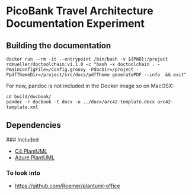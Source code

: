 # PicoBank Travel Architecture Documentation Experiment


##  Building the documentation

    docker run --rm -it --entrypoint /bin/bash -v ${PWD}:/project rdmueller/doctoolchain:v1.1.0 -c "bash -x doctoolchain . -PmainConfigFile=/Config.groovy -PdocDir=/project -PpdfThemeDir=/project/src/docs/pdfTheme generatePDF --info  && exit"

For now, pandoc is not included in the Docker image so on MacOSX:

    cd build/docbook/
    pandoc -r docbook -t docx -o ../docx/arc42-template.docx arc42-template.xml

## Dependencies

### Included

* [C4 PlantUML](https://github.com/RicardoNiepel/C4-PlantUML)
* [Azure PlantUML](https://github.com/RicardoNiepel/Azure-PlantUML)

### To look into

* https://github.com/Roemer/plantuml-office
